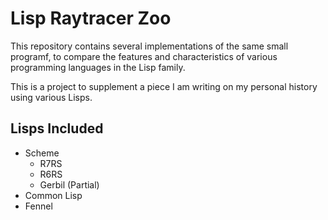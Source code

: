 # Lisp Raytracer Zoo

This repository contains several implementations of the same small programf, to
compare the features and characteristics of various programming languages in the
Lisp family.

This is a project to supplement a piece I am writing on my personal history
using various Lisps.

## Lisps Included

- Scheme
  - R7RS
  - R6RS
  - Gerbil (Partial)
- Common Lisp
- Fennel
